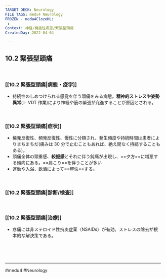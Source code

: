 ```yaml
---
TARGET DECK: Neurology
FILE TAGS: medu4 Neurology
FROZEN - medu4ClozeHL:
 : 
Context: 神経/機能性疾患/緊張型頭痛
CreatedDay: 2022-04-04

---
```


## 10.2 緊張型頭痛

<br>

### [[10.2 緊張型頭痛|病態・疫学]]
* 持続性のしめつけられる感覚を伴う頭痛をみる病態。**精神的ストレスや姿勢異常**(☞ VDT 作業)により神経や筋の緊張が亢進することが原因とされる。

<br>

### [[10.2 緊張型頭痛|症状]]
* 稀発反復性、頻発反復性、慢性に分類され、発生頻度や持続時間は患者によりまちまちだ(痛みは 30 分で止むこともあれば、絶え間なく持続することもある)。
* 頭痛全体の頭重感、**絞扼感**とそれに伴う鈍痛が出現し、==夕方==に増悪する傾向にある。==肩こり==を伴うことが多い
* 運動や入浴、飲酒によって==軽快==する。
<!--ID: 1649070300243-->




<br>

### [[10.2 緊張型頭痛|診断/検査]]


<br>

### [[10.2 緊張型頭痛|治療]]
* 疼痛には非ステロイド性抗炎症薬〈NSAIDs〉が有効。ストレスの除去が根本的な解決策である。

<br><br><br>

---
#medu4 #Neurology 
